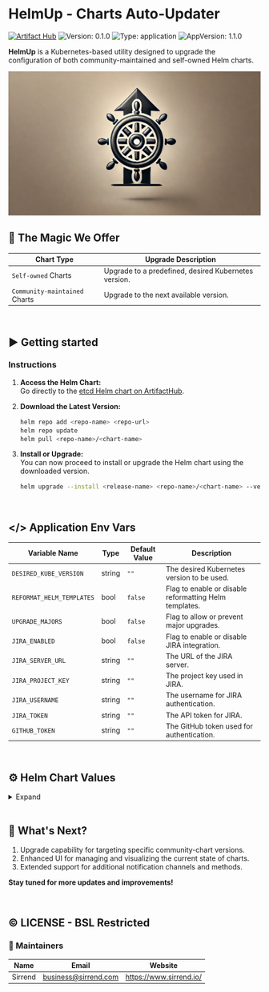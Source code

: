 # HelmUp - Charts Auto-Updater
[![Artifact Hub](https://img.shields.io/endpoint?url=https://artifacthub.io/badge/repository/helmup)](https://artifacthub.io/packages/search?repo=helmup) ![Version: 0.1.0](https://img.shields.io/badge/Version-0.1.0-informational?style=flat-square) ![Type: application](https://img.shields.io/badge/Type-application-informational?style=flat-square) ![AppVersion: 1.1.0](https://img.shields.io/badge/AppVersion-1.1.0-informational?style=flat-square)

**HelmUp** is a Kubernetes-based utility designed to upgrade the configuration of both community-maintained and self-owned Helm charts.  

![image](docs/imgs/helmup.jpg)

## 💫 The Magic We Offer
| Chart Type  | Upgrade Description |
| ------------- | ------------- |
| `Self-owned` Charts  | Upgrade to a predefined, desired Kubernetes version.  |
| `Community-maintained` Charts  | Upgrade to the next available version.  |  
</br>

## ▶️ Getting started
### Instructions

1. **Access the Helm Chart:**  
    Go directly to the [etcd Helm chart on ArtifactHub](https://artifacthub.io/packages/helm/bitnami/etcd).

2. **Download the Latest Version:**
    ```bash
    helm repo add <repo-name> <repo-url>
    helm repo update
    helm pull <repo-name>/<chart-name>
    ```

3. **Install or Upgrade:**  
    You can now proceed to install or upgrade the Helm chart using the downloaded version.

    ```bash
    helm upgrade --install <release-name> <repo-name>/<chart-name> --version <latest-version>
    ```
</br>

## </> Application Env Vars

| Variable Name             | Type   | Default Value | Description                                        |
| --------------------------| -------| ------------- | -------------------------------------------------- |
| `DESIRED_KUBE_VERSION`    | string | `""`          | The desired Kubernetes version to be used.          |
| `REFORMAT_HELM_TEMPLATES` | bool   | `false`       | Flag to enable or disable reformatting Helm templates. |
| `UPGRADE_MAJORS`          | bool   | `false`       | Flag to allow or prevent major upgrades.            |
| `JIRA_ENABLED`            | bool   | `false`       | Flag to enable or disable JIRA integration.         |
| `JIRA_SERVER_URL`         | string | `""`          | The URL of the JIRA server.                         |
| `JIRA_PROJECT_KEY`        | string | `""`          | The project key used in JIRA.                       |
| `JIRA_USERNAME`           | string | `""`          | The username for JIRA authentication.               |
| `JIRA_TOKEN`              | string | `""`          | The API token for JIRA.                             |
| `GITHUB_TOKEN`            | string | `""`          | The GitHub token used for authentication.  |

</br>

## ⚙️ Helm Chart Values
<details>
<summary>Expand</summary>

| Key | Type | Default | Description |
|-----|------|---------|-------------|
| engine.affinity | object | `{}` |  |
| engine.autoscaling.enabled | bool | `false` |  |
| engine.autoscaling.maxReplicas | int | `10` | Max number of pods to run |
| engine.autoscaling.minReplicas | int | `1` | Min number of pods to run |
| engine.autoscaling.targetCPUUtilizationPercentage | int | `80` | The threshold of CPU utilization to scale up upom  |
| engine.fullnameOverride | string | `""` |  |
| engine.image.pullPolicy | string | `"Always"` | imagePullPolicy - Highly recommended to leave this as Always |
| engine.image.repository | string | `"sirrend/helmup-engine"` | Repository for the helmup-engine image |
| engine.image.tag | string | `"0.1.13"` | The helmup-engine image tag to use |
| engine.imagePullSecrets | list | `[]` | A list of image pull secret names to use |
| engine.ingress.annotations | object | `{}` |  |
| engine.ingress.className | string | `""` | From Kubernetes 1.18+ this field is supported in case your ingress controller supports it. When set, you do not need to add the ingress class as annotation. |
| engine.ingress.enabled | bool | `false` | Enables an ingress object for the application |
| engine.ingress.hosts[0].host | string | `"chart-example.local"` |  |
| engine.ingress.hosts[0].paths[0].path | string | `"/"` |  |
| engine.ingress.hosts[0].paths[0].pathType | string | `"ImplementationSpecific"` |  |
| engine.ingress.tls | list | `[]` |  |
| engine.livenessProbe.enabled | bool | `true` |  |
| engine.livenessProbe.failureThreshold | int | `3` |  |
| engine.livenessProbe.initialDelaySeconds | int | `15` |  |
| engine.livenessProbe.path | string | `"/healthcheck"` | Please do not change this |
| engine.livenessProbe.periodSeconds | int | `300` |  |
| engine.livenessProbe.port | int | `8090` |  |
| engine.livenessProbe.timeoutSeconds | int | `5` |  |
| engine.nameOverride | string | `"engine"` |  |
| engine.nodeSelector | object | `{}` |  |
| engine.podAnnotations | object | `{}` | Extra annotations for the engine pod |
| engine.podLabels | object | `{}` |  |
| engine.podSecurityContext | object | `{}` | Defines the podSecurityContext for the engine pod |
| engine.readinessProbe.enabled | bool | `false` |  |
| engine.readinessProbe.failureThreshold | int | `3` |  |
| engine.readinessProbe.initialDelaySeconds | int | `20` |  |
| engine.readinessProbe.path | string | `"/healthcheck"` | Please do not change this |
| engine.readinessProbe.periodSeconds | int | `10` |  |
| engine.readinessProbe.port | int | `8090` |  |
| engine.readinessProbe.timeoutSeconds | int | `5` |  |
| engine.replicaCount | int | `1` | Number of engine pods to run |
| engine.resources | object | `{}` | A resources block for the engine pod |
| engine.securityContext | object | `{}` | The container securityContext for the controller container |
| engine.service.port | int | `80` | The port to run the dashboard engine on |
| engine.service.type | string | `"ClusterIP"` | The type of the engine service |
| engine.serviceAccount.annotations | object | `{}` | Extra annotations for the service account that will be created |
| engine.serviceAccount.automount | bool | `true` | If true, the service account will be mounted automatically |
| engine.serviceAccount.create | bool | `true` | If true, a service account will be created for the controller. If set to false, uses default serviceAccount |
| engine.serviceAccount.name | string | `""` | The name of an existing service account to use for the controller |
| engine.startupProbe.enabled | bool | `true` |  |
| engine.startupProbe.failureThreshold | int | `3` |  |
| engine.startupProbe.initialDelaySeconds | int | `10` |  |
| engine.startupProbe.path | string | `"/healthcheck"` | Please do not change this |
| engine.startupProbe.periodSeconds | int | `10` |  |
| engine.startupProbe.port | int | `8090` |  |
| engine.startupProbe.timeoutSeconds | int | `5` |  |
| engine.tolerations | list | `[]` |  |
| engine.volumeMounts | list | `[]` | Extra volumes for the engine pod |
| engine.volumes | list | `[]` | Extra volume mounts for the engine container |
| global.appConfig.github.CUSTOMER_NAME | string | `"sirrend"` | Required: Github account / project name |
| global.appConfig.github.GIT_BRANCH | string | `"main"` | Required: Github branch name to scrape |
| global.appConfig.github.GIT_REPOSITORY_NAME | string | `"kuba_test"` | Required: Github repo name |
| global.appConfig.github.GIT_REPOSITORY_URL | string | `"https://github.com/sirrend/kuba_test.git"` | Required: Github repository URL |
| global.appConfig.jira.enabled | bool | `true` | Required: Whether to enable jira notifications / tickets creation |
| global.appConfig.jira.project_key | string | `"SI"` | The jira project key |
| global.appConfig.jira.server_url | string | `"https://sirrend.atlassian.net/"` | The jira server URL |
| global.appConfig.jira.username | string | `"yuvalpress@gmail.com"` | Jira username |
| global.appConfig.notifications.enabled | bool | `true` | Required: Whether or not to send notification via channels (slack or teams - as configured in the notifications section) |
| global.appConfig.notifications.type | string | `"slack"` | Valid options are ["slack", "teams", "None"] |
| global.appConfig.reformat_helm_templates | bool | `true` | Whether or not to improve the helm manifest using AI capabilities. Recommended! |
| global.appConfig.target_kube_version | string | `"1.30.0"` |  |
| global.appConfig.upgrade_majors | string | `"disabled"` | Whether or not to upgrade major chart's versions |
| global.externalSecret.backendType | string | `"secretsManager"` | Specify the secretStoreRef, e.g., secretsManager for AWS Secrets Manager |
| global.externalSecret.enabled | bool | `true` | Required: Support for external secrets operator: Enables/Disables externalSecret to be imported to the namespace. Conflicts with "secretNameOverride" |
| global.externalSecret.refreshInterval | string | `"30h"` | Speficy the refresh interval for the secret |
| global.externalSecret.secretKeyGithub | string | `"sirrend-github-token"` | The secret name to pull from SecretStore for the Github token |
| global.externalSecret.secretKeyJira | string | `"sirrend-jira-token"` | The secret name to pull from SecretStore for the Jira token |
| global.externalSecret.secretKeyNotificationsWebhookUrl | string | `"sirrend-slack-webhook-secret"` | The secret name to pull from SecretStore for the notifications channel (slack/teams) webhhok url |
| global.externalSecret.secretKeyOpenAI | string | `"chatgpt-token"` | The secret name to pull from SecretStore for the openAI chatgpt token |
| global.externalSecret.secretStoreRef | object | `{"kind":"ClusterSecretStore","name":"aws-secrets-manager"}` | Specify the secretStoreRef |
| global.externalSecret.secretTemplate | object | `{"annotations":{},"data":{},"labels":{},"type":"Opaque"}` | externalSecret template |
| global.externalSecret.secretVersion | string | `""` | Optional |
| global.secretNameOverride | string | `""` | If using a self-defined secret, specify its name |
| notifications.affinity | object | `{}` |  |
| notifications.enabled | bool | `true` |  |
| notifications.fullnameOverride | string | `""` |  |
| notifications.image.pullPolicy | string | `"Always"` | imagePullPolicy - Highly recommended to leave this as Always |
| notifications.image.repository | string | `"sirrend/helmup-notifications-service"` | Repository for the helmup-notifications-service image |
| notifications.image.tag | string | `"0.1.3"` | The helmup-github-scraper image tag to use |
| notifications.imagePullSecrets | list | `[]` | A list of image pull secret names to use |
| notifications.livenessProbe.enabled | bool | `true` |  |
| notifications.livenessProbe.failureThreshold | int | `3` |  |
| notifications.livenessProbe.initialDelaySeconds | int | `15` |  |
| notifications.livenessProbe.path | string | `"/health"` | Please do not change this |
| notifications.livenessProbe.periodSeconds | int | `300` |  |
| notifications.livenessProbe.port | int | `9000` |  |
| notifications.livenessProbe.timeoutSeconds | int | `5` |  |
| notifications.nameOverride | string | `"notifications-service"` |  |
| notifications.nodeSelector | object | `{}` |  |
| notifications.podAnnotations | object | `{}` | Extra annotations for the notifications pod |
| notifications.podLabels | object | `{}` |  |
| notifications.podSecurityContext | object | `{}` | Defines the podSecurityContext for the notifications pod |
| notifications.readinessProbe.enabled | bool | `false` |  |
| notifications.readinessProbe.failureThreshold | int | `3` |  |
| notifications.readinessProbe.initialDelaySeconds | int | `20` |  |
| notifications.readinessProbe.path | string | `"/health"` | Please do not change this |
| notifications.readinessProbe.periodSeconds | int | `30` |  |
| notifications.readinessProbe.port | int | `9000` |  |
| notifications.readinessProbe.timeoutSeconds | int | `5` |  |
| notifications.replicaCount | int | `1` | Number of engine pods to run |
| notifications.resources | object | `{}` | A resources block for the notifications pod |
| notifications.securityContext | object | `{}` | The container securityContext for the controller container |
| notifications.service.port | int | `80` | The port to run the dashboard engine on |
| notifications.service.type | string | `"ClusterIP"` | The type of the engine service |
| notifications.serviceAccount.annotations | object | `{}` | Extra annotations for the service account that will be created |
| notifications.serviceAccount.automount | bool | `true` | If true, the service account will be mounted automatically |
| notifications.serviceAccount.create | bool | `true` | If true, a service account will be created for the controller. If set to false, uses default serviceAccount |
| notifications.serviceAccount.name | string | `""` | The name of an existing service account to use for the controller |
| notifications.startupProbe.enabled | bool | `false` |  |
| notifications.startupProbe.failureThreshold | int | `3` |  |
| notifications.startupProbe.initialDelaySeconds | int | `30` |  |
| notifications.startupProbe.path | string | `"/health"` | Please do not change this |
| notifications.startupProbe.periodSeconds | int | `10` |  |
| notifications.startupProbe.port | int | `9000` |  |
| notifications.startupProbe.timeoutSeconds | int | `5` |  |
| notifications.tolerations | list | `[]` |  |
| notifications.volumeMounts | list | `[]` | Extra volumes for the notifications pod |
| notifications.volumes | list | `[]` | Extra volume mounts for the notifications container |
| scraper.affinity | object | `{}` |  |
| scraper.cronJobExpression | string | `"0 0 * * *"` | Required: the cronJob expressions to scrape the git repo |
| scraper.failedJobsHistoryLimit | int | `1` | Required: failed job history limit |
| scraper.fullnameOverride | string | `""` |  |
| scraper.image.pullPolicy | string | `"Always"` | imagePullPolicy - Highly recommended to leave this as Always |
| scraper.image.repository | string | `"sirrend/helmup-github-scraper"` | Repository for the helmup-github-scraper image |
| scraper.image.tag | string | `"0.1.4"` | The helmup-github-scraper image tag to use |
| scraper.imagePullSecrets | list | `[]` | A list of image pull secret names to use |
| scraper.nameOverride | string | `"github-scraper"` |  |
| scraper.nodeSelector | object | `{}` |  |
| scraper.podAnnotations | object | `{}` | Extra annotations for the scraper pod |
| scraper.podLabels | object | `{}` |  |
| scraper.podSecurityContext | object | `{}` | Defines the podSecurityContext for the scraper pod |
| scraper.replicaCount | int | `1` | Number of engine pods to run |
| scraper.resources | object | `{}` | A resources block for the scraper pod |
| scraper.securityContext | object | `{}` | The container securityContext for the scraper container |
| scraper.serviceAccount.annotations | object | `{}` | Extra annotations for the service account that will be created |
| scraper.serviceAccount.automount | bool | `true` | If true, the service account will be mounted automatically |
| scraper.serviceAccount.create | bool | `true` | If true, a service account will be created for the controller. If set to false, uses default serviceAccount |
| scraper.serviceAccount.name | string | `""` | The name of an existing service account to use for the controller |
| scraper.successfulJobsHistoryLimit | int | `3` | Required: successful job history limit |
| scraper.tolerations | list | `[]` |  |
| scraper.volumeMounts | list | `[]` | Extra volumes for the scraper pod |
| scraper.volumes | list | `[]` | Extra volume mounts for the scraper container |
</details>
</br>

## 🚀 What's Next?
1. Upgrade capability for targeting specific community-chart versions.
2. Enhanced UI for managing and visualizing the current state of charts.
3. Extended support for additional notification channels and methods.  

<strong>Stay tuned for more updates and improvements!</strong>

</br>

## ©️ LICENSE - BSL Restricted
### 👥 Maintainers
| Name    | Email                | Website                  |
|---------|----------------------|--------------------------|
| Sirrend | business@sirrend.com | https://www.sirrend.io/  |
